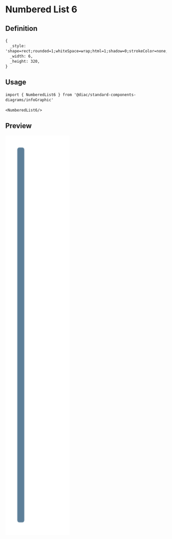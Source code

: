 # Numbered List 6

## Definition

```
{
  _style: 'shape=rect;rounded=1;whiteSpace=wrap;html=1;shadow=0;strokeColor=none;fillColor=#5D7F99;arcSize=30;fontSize=14;spacingLeft=42;fontStyle=1;fontColor=#FFFFFF;align=left;',
  _width: 6,
  _height: 320,
}
```

## Usage

```
import { NumberedList6 } from '@diac/standard-components-diagrams/infoGraphic'

<NumberedList6/>
```

## Preview

<img src="./numbered-list-6.png" width="200"/>
